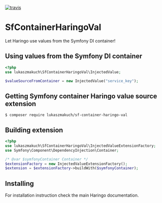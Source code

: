 [![travis](https://travis-ci.org/lukaszmakuch/sf-container-haringo-val.svg)](https://travis-ci.org/lukaszmakuch/sf-container-haringo-val)

# SfContainerHaringoVal


Let Haringo use values from the Symfony DI container!

## Using values from the Symfony DI container
```php
<?php
use lukaszmakuch\SfContainerHaringoVal\InjectedValue;

$valueSourceFromContainer = new InjectedValue("service_key");

```

## Getting Symfony container Haringo value source extension
```
$ composer require lukaszmakuch/sf-container-haringo-val
```
## Building extension
```php
<?php
use lukaszmakuch\SfContainerHaringoVal\InjectedValueExtensionFactory;
use Symfony\Component\DependencyInjection\Container;

/* @var $symfonyContainer Container */
$extensionFactory = new InjectedValueExtensionFactory();
$extension = $extensionFactory->buildWith($symfonyContainer);
```

## Installing
For installation instruction check the main Haringo documentation.
